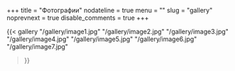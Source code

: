 +++
title = "Фотографии"
nodateline = true
menu = ""
slug = "gallery"
noprevnext = true
disable_comments = true
+++

{{< gallery
    "/gallery/image1.jpg"
    "/gallery/image2.jpg"
    "/gallery/image3.jpg"
    "/gallery/image4.jpg"
    "/gallery/image5.jpg"
    "/gallery/image6.jpg"
    "/gallery/image7.jpg"
>}}
